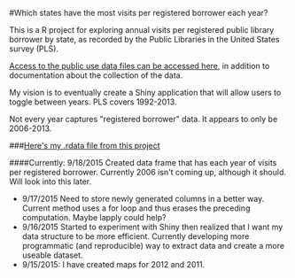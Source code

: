 #Which states have the most visits per registered borrower each year?

This is a R project for exploring annual visits per registered public library borrower by state, as recorded by the Public Libraries in the United States survey (PLS).

[Access to the public use data files can be accessed here](http://imls.gov/research-evaluation/data-collection/public-libraries-united-states-survey/public-libraries-united), in addition to documentation about the collection of the data.  

My vision is to eventually create a Shiny application that will allow users to toggle between years. PLS covers 1992-2013. 

Not every year captures "registered borrower" data. It appears to only be 2006-2013. 

###[Here's my .rdata file from this project](https://github.com/eolienne/Registered-Borrower-Visits/tree/master/Data)

####Currently: 9/18/2015
Created data frame that has each year of visits per registered borrower. Currently 2006 isn't coming up, although it should. Will look into this later.
* 9/17/2015 Need to store newly generated columns in a better way. Current method uses a for loop and thus erases the preceding computation. Maybe lapply could help?
* 9/16/2015 Started to experiment with Shiny then realized that I want my data structure to be more efficient. Currently developing more programmatic (and reproducible) way to extract data and create a more useable dataset.
* 9/15/2015: I have created maps for 2012 and 2011. 
